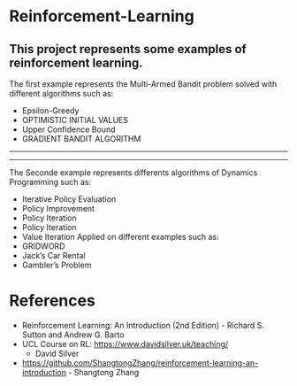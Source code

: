 # Reinforcement-Learning
This project represents some examples of reinforcement learning.
----------------------------------------------------------------------------------------------------------------------------------------------------------
The first example represents the Multi-Armed Bandit problem solved with different algorithms such as: 
* Epsilon-Greedy 
* OPTIMISTIC INITIAL VALUES 
* Upper Confidence Bound 
* GRADIENT BANDIT ALGORITHM 
__________________________________________________________________________________________________________________________________________________________
----------------------------------------------------------------------------------------------------------------------------------------------------------
The Seconde example represents differents algorithms of Dynamics Programming such as:
* Iterative Policy Evaluation
* Policy Improvement
* Policy Iteration
* Policy Iteration 
* Value Iteration 
Applied on different examples such as:
* GRIDWORD
* Jack’s Car Rental
* Gambler’s Problem

# References
* Reinforcement Learning: An Introduction (2nd Edition)
      - Richard S. Sutton and Andrew G. Barto
*  UCL Course on RL: https://www.davidsilver.uk/teaching/
      - David Silver
* https://github.com/ShangtongZhang/reinforcement-learning-an-introduction
      - Shangtong Zhang 

